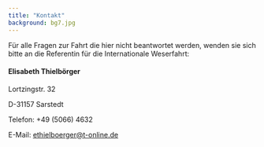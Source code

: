```yaml
---
title: "Kontakt"
background: bg7.jpg
---
```


Für alle Fragen zur Fahrt die hier nicht beantwortet werden, wenden sie sich bitte an die Referentin für die Internationale Weserfahrt: 

#### Elisabeth Thielbörger

Lortzingstr. 32

D-31157 Sarstedt

Telefon: +49 (5066) 4632

E-Mail: ethielboerger@t-online.de
